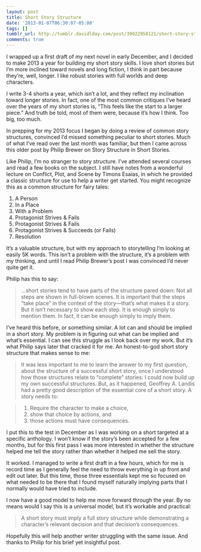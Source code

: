```yaml
---
layout: post
title: Short Story Structure
date: '2013-01-07T06:30:07-05:00'
tags: []
tumblr_url: http://tumblr.davidlday.com/post/39922958121/short-story-structure
comments: true
---
```

I wrapped up a first draft of my next novel in early December, and I decided to make 2013 a year for building my short story skills. I love short stories but I’m more inclined toward novels and long fiction, I think in part because they’re, well, longer. I like robust stories with full worlds and deep characters.

I write 3-4 shorts a year, which isn’t a lot, and they reflect my inclination toward longer stories. In fact, one of the most common critiques I’ve heard over the years of my short stories is, “This feels like the start to a larger piece.” And truth be told, most of them were, because it’s how I think. Too big, too much.

In prepping for my 2013 focus I began by doing a review of common story structures, convinced I’d missed something peculiar to short stories. Much of what I’ve read over the last month was familiar, but then I came across this older post by Philip Brewer on Story Structure in Short Stories.

Like Philip, I’m no stranger to story structure. I’ve attended several courses and read a few books on the subject. I still have notes from a wonderful lecture on Conflict, Plot, and Scene by Timons Esaias, in which he provided a classic structure for use to help a writer get started. You might recognize this as a common structure for fairy tales:

1. A Person
2. In a Place
3. With a Problem
4. Protagonist Strives & Fails
5. Protagonist Strives & Fails
6. Protagonist Strives & Succeeds (or Fails)
7. Resolution

It’s a valuable structure, but with my approach to storytelling I’m looking at easily 5K words. This isn’t a problem with the structure, it’s a problem with my thinking, and until I read Philip Brewer’s post I was convinced I’d never quite get it.

Philip has this to say:

> …short stories tend to have parts of the structure pared down: Not all steps are shown in full-blown scenes. It is important that the steps “take place” in the context of the story—that’s what makes it a story. But it isn’t necessary to show each step. It is enough simply to mention them. In fact, it can be enough simply to imply them.

I’ve heard this before, or something similar. A lot can and should be implied in a short story. My problem is in figuring out what can be implied and what’s essential. I can see this struggle as I look back over my work. But it’s what Philip says later that cracked it for me. An honest-to-god short story structure that makes sense to me:

> It was less important to me to learn the answer to my first question, about the structure of a successful short story, once I understood how those structures relate to “complete” stories: I could now build up my own successful structures. But, as it happened, Geoffrey A. Landis had a pretty good description of the essential core of a short story. A story needs to:

> 1. Require the character to make a choice,
> 2. show that choice by actions, and
> 3. those actions must have consequences.

I put this to the test in December as I was working on a short targeted at a specific anthology. I won’t know if the story’s been accepted for a few months, but for this first pass I was more interested in whether the structure helped me tell the story rather than whether it helped me sell the story.

It worked. I managed to write a first draft in a few hours, which for me is record time as I generally feel the need to throw everything in up front and edit out later. But this time, those three essentials kept me so focused on what needed to be there that I found myself naturally implying parts that I normally would have tried to include.

I now have a good model to help me move forward through the year. By no means would I say this is a universal model, but it’s workable and practical:

> A short story must imply a full story structure while demonstrating a character’s relevant decision and that decision’s consequences.

Hopefully this will help another writer struggling with the same issue. And thanks to Philip for his brief yet insightful post.
